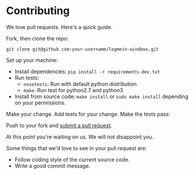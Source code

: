 # Contributing

We love pull requests. Here's a quick guide.

Fork, then clone the repo:

    git clone git@github.com:your-username/logmein-windows.git

Set up your machine:
* Install dependencies:
    `pip install -r requirements-dev.txt`
* Run tests:
    * `nosetests`: Run with default python distribution
    * `make`: Run test for python2.7 and python3
* Install from source code:
    `make install` or `sudo make install` depending on your permissions.


Make your change. Add tests for your change. Make the tests pass:

Push to your fork and [submit a pull request][pr].

[pr]: https://github.com/shubhamchaudhary/logmein-windows/compare/

At this point you're waiting on us. We will not disappoint you.

Some things that we'd love to see in your pull request are:

* Follow coding style of the current source code.
* Write a good commit message.

